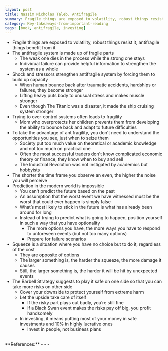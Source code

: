 ```yaml
---
layout: post
title: Nassim Nicholas Taleb, Antifragile
summary: Fragile things are exposed to volatility, robust things resist it, antifragile things benefit from it
category: Key-takeaways-from-important-reading
tags: [book, antifragile, investing]
---
```


- Fragile things are exposed to volatility, robust things resist it, antifragile things benefit from it
- The antifragile system is made up of fragile parts
  - The weak one dies in the process while the strong one stays
  - Individual failure can provide helpful information to strengthen the system as a whole
- Shock and stressors strengthen antifragile system by forcing them to build up capacity
  - When human bounce back after traumatic accidents, hardships or failures, they become stronger
  - Lifting heavy puts body to unusual stress and makes muscle stronger
  - Even though The Titanic was a disaster, it made the ship cruising system stronger
- Trying to over-control systems often leads to fragility
  - Mom who overprotects her children prevents them from developing the ability to bounce back and adapt to future difficulties
- To take the advantage of antifragility, you don't need to understand the opportunities you see, just when to seize them
  - Society put too much value on theoretical or academic knowledge and not too much on practical one
  - Often the most successful traders don't know complicated economic theory or finance; they know when to buy and sell
  - The Industrial Revolution was not instigated by academics but hobbyists
- The shorter the time frame you observe an even, the higher the noise you will perceive
- Prediction in the modern world is impossible
  - You can't predict the future based on the past
  - An assumption that the worst event we have witnessed must be the worst that could ever happen is simply false
  - What’s most likely to stick in the future is what has already been around for long
  - Instead of trying to predict what is going to happen, position yourself in such a way that you have optionality
    - The more options you have, the more ways you have to respond to unforeseen events (but not too many options)
    - Prepare for failure scenarios
- Squeeze is a situation where you have no choice but to do it, regardless of the cost
  - They are opposite of options
  - The larger something is, the harder the squeeze, the more damage it causes
  - Still, the larger something is, the harder it will be hit by unexpected events
- The Barbell Strategy suggests to play it safe on one side so that you can take more risks on other side
  - Cover your downside to protect yourself from extreme harm
  - Let the upside take care of itself
    - If the risky part plays out badly, you’re still fine
    - If a Black Swan event makes the risks pay off big, you profit handsomely
  - In investing, it means putting most of your money in safe investments and 10% in highly lucrative ones
    - Invest in people, not business plans

<br>
**References:**
- <https://www.amazon.com/Antifragile-Things-That-Disorder-Incerto/dp/0812979680>
- <https://thepowermoves.com/antifragile-book-summary/>
- <https://taylorpearson.me/antifragile-book-notes/>

